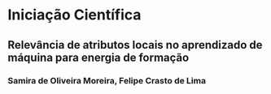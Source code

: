 # Iniciação Científica
## Relevância de atributos locais no aprendizado de máquina para energia de formação

### Samira de Oliveira Moreira, Felipe Crasto de Lima
